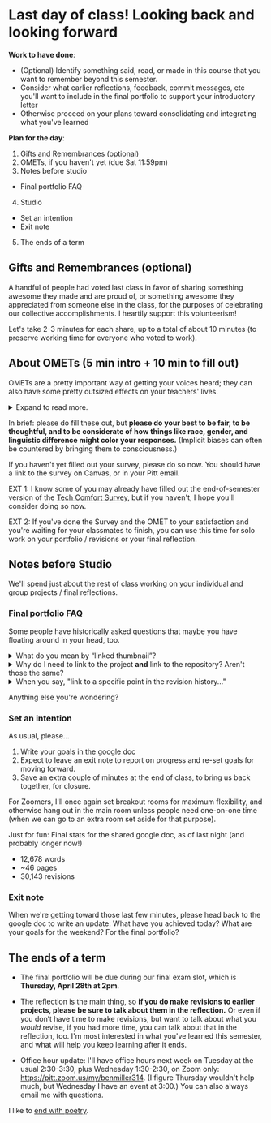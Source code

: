 # Last day of class! Looking back and looking forward

**Work to have done**:

* (Optional) Identify something said, read, or made in this course that you want to remember beyond this semester.
* Consider what earlier reflections,  feedback, commit messages, etc you'll want to include in the final portfolio to support your introductory letter
* Otherwise proceed on your plans toward consolidating and integrating what you've learned

**Plan for the day**:

1. Gifts and Remembrances (optional)
2. OMETs, if you haven't yet (due Sat 11:59pm)
3. Notes before studio
  - Final portfolio FAQ
4. Studio
  - Set an intention
  - Exit note
5. The ends of a term


## Gifts and Remembrances (optional)
A handful of people had voted last class in favor of sharing something awesome they made and are proud of, or something awesome they appreciated from someone else in the class, for the purposes of celebrating our collective accomplishments. I heartily support this volunteerism!

Let's take 2-3 minutes for each share, up to a total of about 10 minutes (to preserve working time for everyone who voted to work).

## About OMETs (5 min intro + 10 min to fill out)

OMETs are a pretty important way of getting your voices heard; they can also have some pretty outsized effects on your teachers' lives.

<details><summary>Expand to read more.</summary>

I know some of you have already turned in your surveys for the Office of Measurement and Evaluation of Teaching (yep, that's what OMET stands for). If so, you can feel free to work on your own projects, though I hope what I'm about to say is still useful information.

Actually, I hope you all know this stuff already, but my experience has been otherwise, so I try to say it in every class:

<div class="alert alert-info">
These evaluations of teaching serve multiple purposes, and go to multiple audiences:
<ul>
<li>They'll go to my program director, to help determine if I should keep teaching this course; <!-- for adjuncts, that may make the difference in whether they get renewed again at all --></li>
<li>they'll become part of my portfolio application for tenure, read by other faculty inside and outside my department; <!-- again: renewal. also: promotion --></li>
<li>and, after grades are turned in, they'll go to me, so I can use them to revise and update the course. For that purpose, I especially value the free responses. (I also added a few Likert questions that are particular to this section of the course.)</li>
</ul>
</div>

The same is true for all your professors. For adjunct professors, OMET reviews may make the difference in whether they get renewed again at all.

So the OMETs are, as I said above, a pretty important way of getting your voices heard, which is a good thing; on the other hand, they can also powerfully affect hiring, especially for women, immigrants, and people of color.
</details>

In brief: please do fill these out, but <strong>please do your best to be fair, to be thoughtful, and to be considerate of how things like race, gender, and linguistic difference might color your responses.</strong> (Implicit biases can often be countered by bringing them to consciousness.)

<div class="alert alert-success">
If you haven't yet filled out your survey, please do so now. You should have a link to the survey on Canvas, or in your Pitt email.</div>

EXT 1: I know some of you may already have filled out the end-of-semester version of the <a href="https://bit.ly/tech-comfort-redux">Tech Comfort Survey</a>, but if you haven't, I hope you'll consider doing so now.

EXT 2: If you've done the Survey and the OMET to your satisfaction and you're waiting for your classmates to finish, you can use this time for solo work on your portfolio / revisions or your final reflection.

<!-- <div class="alert alert-white">
I'll turn off the Zoom recording and absent myself for a bit in a breakout room, just in case you want to talk amongst yourselves. Figure it'll take around 10 minutes? I'll monitor the completion rate to know when it's safe for me to come back. Or come find me if everyone's done.
</div> -->

## Notes before Studio

We'll spend just about the rest of class working on your individual and group projects / final reflections.

### Final portfolio FAQ

Some people have historically asked  questions that maybe you have floating around in your head, too.

<details><summary>What do you mean by “linked thumbnail”?</summary>

<p>All I mean by <em>thumbnail</em> is a small picture; all I mean by <em>linked</em> is that it should be clickable, a hyperlink.</p>

<p>As you know from previous reflections, you can upload an image into your post on the Issue Queue just by dragging and dropping the file, which will generate some markup like this:</p>

<div class="language-markdown highlighter-rouge"><div class="highlight"><pre class="highlight"><code><span class="p">![</span><span class="nv">name-of-file.png</span><span class="p">](</span><span class="sx">https://somecrazylongURLthatGitHubauto-generates</span><span class="p">)</span>
</code></pre></div></div>

<p>If you want the image to link directly to your repository for that project, you would add another layer of markup, using the structure <code class="language-plaintext highlighter-rouge">[anchor](URL)</code>. So in this case, because the anchor is that whole long thing GitHub generated after the drag-and-drop, you’d link like this:</p>

<div class="language-markdown highlighter-rouge"><div class="highlight"><pre class="highlight"><code><span class="p">[</span><span class="nv">![name-of-file.png</span><span class="p">](</span><span class="sx">https://somecrazylongURLthatGitHubauto-generates</span><span class="p">)</span>](https://github.com/username/repo)
</code></pre></div></div>

<p>Note the double closing in the middle: close-parenthesis, close-bracket.</p>

<p>If that’s too annoying, you can also just paste the regular link underneath the image, like this:</p>

<pre><code class="language-Markdown">**Soundscape thumbnail:**

![name-of-file.png](https://somecrazylongURLthatGitHubauto-generates]

[Link to soundscape file](https://github.com/username/repo/blob/master/name-of-playable-file.mp3)
[Link to soundscape repository](https://github.com/username/repo)
</code></pre>
</details>
<details><summary>Why do I need to link to the project <strong>and</strong> link to the repository? Aren't those the same?</summary>
<p>The project link should take us to the final, rendered version: the "flat" export, or the home page of the website. This is to avoid any potential confusion in your file structure, where it might be unclear which version is really the final one. So click through to the actual file in your repo, and then grab <em>that</em>URL.</p>
<p>That said, I also want to have easy access to the repository as a whole, so I can look at things like the README, credits, commit history, etc.</p>
</details>
<details><summary>When you say, "link to a specific point in the revision history..."</summary>
<p><strong>When I ask you to link to a specific point in the revision history</strong>, i.e. for an earlier draft, you can follow the same setup as above. That is, you can use the structure <code class="language-plaintext highlighter-rouge">[anchor](URL)</code>.</p>
<p>But instead of getting the URL of the repo as a whole, <em>click through to the commit history, like you did for workshop, and grab the URL of the commit</em> that represents that past moment you want to compare to the present.</p>

<p>Hope that clarifies things!</p>

</details>

Anything else you're wondering?


### Set an intention

As usual, please...

1. Write your goals [in the google doc](http://bit.ly/cdm{{site.course.slugterm}}-notes#heading=h.1tqhsvrbsrr2)
2. Expect to leave an exit note to report on progress and re-set goals for moving forward.
3. Save an extra couple of minutes at the end of class, to bring us back together, for closure.

For Zoomers, I'll once again set breakout rooms for maximum flexibility, and otherwise hang out in the main room unless people need one-on-one time (when we can go to an extra room set aside for that purpose).

Just for fun: Final stats for the shared google doc, as of last night (and probably longer now!)
* 12,678 words
* ~46 pages
* 30,143 revisions


### Exit note

When we're getting toward those last few minutes, please head back to the google doc to write an update: What have you achieved today? What are your goals for the weekend? For the final portfolio?

## The ends of a term

* The final portfolio will be due during our final exam slot, which is **Thursday, April 28th at 2pm**.
* The reflection is the main thing, so **if you do make revisions to earlier projects, please be sure to talk about them in the reflection.** Or even if you don’t have time to make revisions, but want to talk about what you _would_ revise, if you had more time, you can talk about that in the reflection, too. I'm most interested in what you've learned this semester, and what will help you keep learning after it ends.

* Office hour update: I'll have office hours next week on Tuesday at the usual 2:30-3:30, plus Wednesday 1:30-2:30, on Zoom only: https://pitt.zoom.us/my/benmiller314. (I figure Thursday wouldn't help much, but Wednesday I have an event at 3:00.) You can also always email me with questions.

<div class="alert alert-white">I like to <a href="https://www.poetryfoundation.org/poems/47785/at-the-san-francisco-airport">end with poetry</a>.</div>
